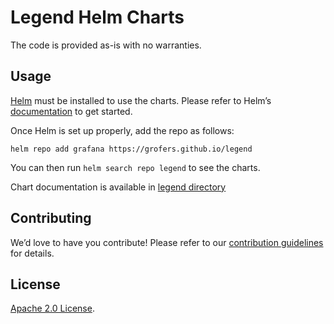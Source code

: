 # Legend Helm Charts

The code is provided as-is with no warranties.

## Usage

[Helm](https://helm.sh) must be installed to use the charts. Please refer to Helm’s [documentation](https://helm.sh/docs) to get started.

Once Helm is set up properly, add the repo as follows:

```
helm repo add grafana https://grofers.github.io/legend
```

You can then run `helm search repo legend` to see the charts.

Chart documentation is available in [legend directory](https://github.com/grofers/legend/blob/main/charts/legend/README.md)

## Contributing

We’d love to have you contribute! Please refer to our [contribution guidelines](https://github.com/grofers/legend/blob/main/CONTRIBUTING.md) for details.

## License

[Apache 2.0 License](https://github.com/grofers/legend/blob/main/LICENSE).
